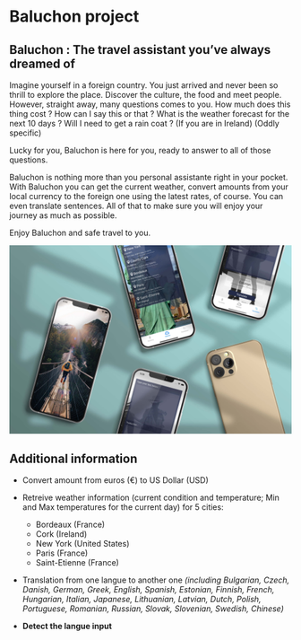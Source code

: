 # Baluchon project
## Baluchon :  The travel assistant you’ve always dreamed of
Imagine yourself in a foreign country. You just arrived and never been so thrill to explore the place. Discover the culture, the food and meet people.
However, straight away, many questions comes to you. How much does this thing cost ? How can I say this or that ? What is the weather forecast for the next 10 days ? Will I need to get a rain coat ? (If you are in Ireland) (Oddly specific)

Lucky for you, Baluchon is here for you, ready to answer to all of those questions. 

Baluchon is nothing more than you personal assistante right in your pocket. With Baluchon you can get the current weather, convert amounts from your local currency to the foreign one using the latest rates, of course. You can even translate sentences. All of that to make sure you will enjoy your journey as much as possible. 

Enjoy Baluchon and safe travel to you.

![](./mockup.jpg)

## Additional information
* Convert amount from euros (€) to US Dollar (USD)

* Retreive weather information (current condition and temperature; Min and Max temperatures for the current day) for 5 cities:
    * Bordeaux (France)
    * Cork (Ireland)
    * New York (United States)
    * Paris (France)
    * Saint-Etienne (France)
    
* Translation from one langue to another one *(including Bulgarian, Czech, Danish, German, Greek, English, Spanish, Estonian, Finnish, French, Hungarian, Italian, Japanese, Lithuanian, Latvian, Dutch, Polish, Portuguese, Romanian, Russian, Slovak, Slovenian, Swedish, Chinese)*
* **Detect the langue input**
